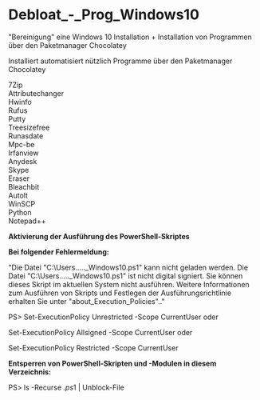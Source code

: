 # Debloat_-_Prog_Windows10
"Bereinigung" eine Windows 10 Installation + Installation von Programmen über den Paketmanager Chocolatey

Installiert automatisiert nützlich Programme über den Paketmanager Chocolatey

7Zip      
Attributechanger             
Hwinfo			                  
Rufus				     
Putty			       
Treesizefree	                                              
Runasdate			                 
Mpc-be			    
Irfanview			   
Anydesk			    
Skype				      
Eraser			       
Bleachbit                                                                                                                             	                                                                                                                    	 
Autolt                                                                                                                                
WinSCP		                      
Python			    
Notepad++   	  

**Aktivierung der Ausführung des PowerShell-Skriptes**

**Bei folgender Fehlermeldung:**

"Die Datei "C:\Users\....._Windows10.ps1" kann nicht geladen werden. Die Datei "C:\Users\....._Windows10.ps1" ist nicht digital signiert. Sie können dieses Skript im aktuellen System nicht ausführen. Weitere Informationen zum Ausführen von Skripts und Festlegen der Ausführungsrichtlinie erhalten Sie unter "about_Execution_Policies".."

PS> 
 Set-ExecutionPolicy Unrestricted -Scope CurrentUser oder
 
 Set-ExecutionPolicy Allsigned -Scope CurrentUser oder
 
 Set-ExecutionPolicy Restricted -Scope CurrentUser 

**Entsperren von PowerShell-Skripten und -Modulen in diesem Verzeichnis:**

PS> 
ls -Recurse *.ps*1 | Unblock-File
